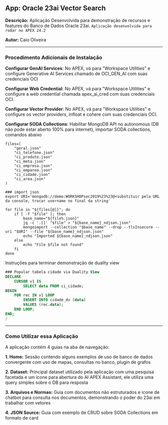 ## **App: Oracle 23ai Vector Search**
**Descrição:** Aplicação Desenvolvida para demonstração de recursos e features do Banco de Dados Oracle 23ai. `Aplicação desenvolvida para rodar no APEX 24.2`

**Autor:** Caio Oliveira  

---

### **Procedimento Adicionais de Instalação**

**Configurar GenAI Services**: No APEX, vá para "Workspace Utilities" e configure Generative AI Services chamado de OCI_GEN_AI com suas credenciais OCI

**Configurar Web Credential**: No APEX, vá para "Workspace Utilities" e configure a web credential chamada apex_ai_cred com suas credenciais OCI.

**Configurar Vector Provider**: No APEX, vá para "Workspace Utilities" e configure os vector providers, infloat e cohere com suas credenciais OCI.

**Configurar SODA Collections**: Habilitar MongoDB API no autonomous (DB não pode estar aberto 100% para internet), importar SODA collections, comandos abaixo

```
files=(
    "geral.json"
    "ci_telefone.json"
    "ci_produto.json"
    "ci_meta.json"
    "ci_empresa.json"
    "ci_emparea.json"
    "ci_cidade.json"
    "ci_area.json"
)

### import json
export URI='mongodb://demo:WORKSHOPsec2019%23%23@<substituir pela URL da console, trocar username no final da string'

for file in "${files[@]}"; do
    if [ -f "$file" ]; then
        base_name="${file%.json}"
        jq -c '.[]' "$file" > "${base_name}_ndjson.json"
        mongoimport --collection "$base_name" --drop --tlsInsecure --uri "$URI" --file "${base_name}_ndjson.json"
        echo "Imported ${base_name}_ndjson.json"
    else
        echo "File $file not found"
    fi
done

```

Instruções para terminar demonstração de duality view

```sql
### Popular tabela cidade via Duality View
DECLARE
    CURSOR v1 IS
        SELECT data FROM ci_cidade;
BEGIN
    FOR rec IN v1 LOOP
        INSERT INTO cidade_dv (data)
        VALUES (rec.data);
    END LOOP;
END;
/

```

---

### **Como Utilizar essa Aplicação**

A aplicação contém 4 guias na aba de navegação:

**1. Home:** Sessão contendo alguns exemplos de uso de banco de dados convergente com uso de mapas, consultas no banco, plugin de grafos

**2. Dataset:** Principal dataset utilizado pela aplicação com uma pesquisa facetada e um ícone para abertura do AI APEX Assistant, ele utiliza uma query simples sobre o DB para resposta

**3. Arquivos e Normas:** Guia com documentos não estruturados e ícone de chatbot para consulta nos documentos, demonstrando o poder do 23ai em trabalhar com vetores

**4. JSON Source:** Guia com exemplo de CRUD sobre SODA Collections em formato de card
